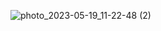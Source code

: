 ![photo_2023-05-19_11-22-48 (2)](https://github.com/fullstackDoni/FuriaAcademy/assets/113708388/3b28f7ee-9f72-4eb4-92f9-b0e91e6647d7)
